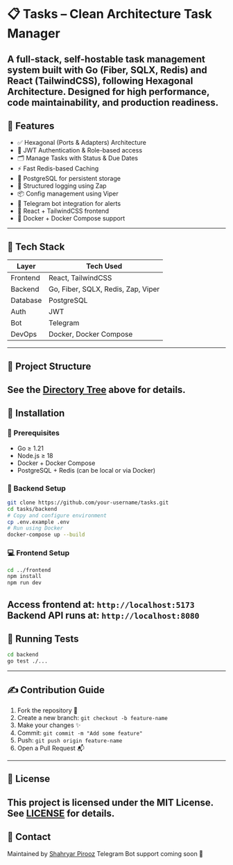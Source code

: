 # 📋 Tasks – Clean Architecture Task Manager
A full-stack, self-hostable task management system built with Go (Fiber, SQLX, Redis) and React (TailwindCSS), following **Hexagonal Architecture**. Designed for high performance, code maintainability, and production readiness.
---
## 🚀 Features
- ✅ Hexagonal (Ports & Adapters) Architecture
- 🔐 JWT Authentication & Role-based access
- 🗂 Manage Tasks with Status & Due Dates
- ⚡ Fast Redis-based Caching
- 🐘 PostgreSQL for persistent storage
- 🧾 Structured logging using Zap
- 📦 Config management using Viper
- 🤖 Telegram bot integration for alerts
- 🎨 React + TailwindCSS frontend
- 🐳 Docker + Docker Compose support
---
## 🧱 Tech Stack
| Layer | Tech Used |
|------------|----------------------------------------|
| Frontend | React, TailwindCSS |
| Backend | Go, Fiber, SQLX, Redis, Zap, Viper |
| Database | PostgreSQL |
| Auth | JWT |
| Bot | Telegram |
| DevOps | Docker, Docker Compose |
---
## 📁 Project Structure
See the [Directory Tree](#-directory-tree-backend--frontend---hexagonal) above for details.
---
## 🧰 Installation
### 🚧 Prerequisites
- Go ≥ 1.21
- Node.js ≥ 18
- Docker + Docker Compose
- PostgreSQL + Redis (can be local or via Docker)
### 🔧 Backend Setup
```bash
git clone https://github.com/your-username/tasks.git
cd tasks/backend
# Copy and configure environment
cp .env.example .env
# Run using Docker
docker-compose up --build
```
### 💻 Frontend Setup
```bash
cd ../frontend
npm install
npm run dev
```
Access frontend at: `http://localhost:5173`
Backend API runs at: `http://localhost:8080`
---
## 🧪 Running Tests
```bash
cd backend
go test ./...
```
---
## ✍️ Contribution Guide
1. Fork the repository 🍴
2. Create a new branch: `git checkout -b feature-name`
3. Make your changes ✨
4. Commit: `git commit -m "Add some feature"`
5. Push: `git push origin feature-name`
6. Open a Pull Request 📬
---
## 📜 License
This project is licensed under the **MIT License**. See [LICENSE](./LICENSE) for details.
---
## 💬 Contact
Maintained by [Shahryar Pirooz](https://github.com/Shahryar-Pirooz)
Telegram Bot support coming soon 🤖 
